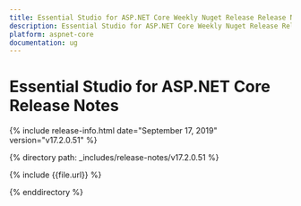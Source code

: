 ```yaml
---
title: Essential Studio for ASP.NET Core Weekly Nuget Release Release Notes  
description: Essential Studio for ASP.NET Core Weekly Nuget Release Release Notes  
platform: aspnet-core
documentation: ug
---
```


# Essential Studio for ASP.NET Core  Release Notes  

{% include release-info.html date="September 17, 2019"  version="v17.2.0.51" %} 


{% directory path: _includes/release-notes/v17.2.0.51 %}

{% include {{file.url}} %}

{% enddirectory %}